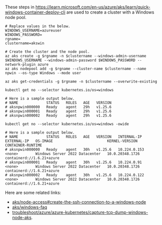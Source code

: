 These steps in https://learn.microsoft.com/en-us/azure/aks/learn/quick-windows-container-deploy-cli are used to create a cluster with a Windows node pool.

```
# Replace values in the below.
WINDOWS_USERNAME=azureuser
WINDOWS_PASSWORD=
rgname=
clustername=akswin
```

```
# Create the cluster and the node pool.
az aks create -g $rgname -n $clustername --windows-admin-username $WINDOWS_USERNAME --windows-admin-password $WINDOWS_PASSWORD --network-plugin azure
az aks nodepool add -g $rgname --cluster-name $clustername --name npwin --os-type Windows --mode user
```

```
az aks get-credentials -g $rgname -n $clustername --overwrite-existing

kubectl get no --selector kubernetes.io/os=windows

# Here is a sample output below.
# NAME             STATUS   ROLES   AGE   VERSION
# aksnpwin000000   Ready    agent   29h   v1.25.6
# aksnpwin000001   Ready    agent   29h   v1.25.6
# aksnpwin000002   Ready    agent   29h   v1.25.6

kubectl get no --selector kubernetes.io/os=windows -owide

# Here is a sample output below.
# NAME             STATUS   ROLES   AGE   VERSION   INTERNAL-IP    EXTERNAL-IP   OS-IMAGE                         KERNEL-VERSION    CONTAINER-RUNTIME
# aksnpwin000000   Ready    agent   30h   v1.25.6   10.224.0.153   <none>        Windows Server 2022 Datacenter   10.0.20348.1726   containerd://1.6.21+azure
# aksnpwin000001   Ready    agent   30h   v1.25.6   10.224.0.91    <none>        Windows Server 2022 Datacenter   10.0.20348.1726   containerd://1.6.21+azure
# aksnpwin000002   Ready    agent   30h   v1.25.6   10.224.0.122   <none>        Windows Server 2022 Datacenter   10.0.20348.1726   containerd://1.6.21+azure
```

Here are some related links:
- [aks/node-access#create-the-ssh-connection-to-a-windows-node](https://learn.microsoft.com/en-us/azure/aks/node-access#create-the-ssh-connection-to-a-windows-node)
- [aks/windows-faq](https://learn.microsoft.com/en-us/azure/aks/windows-faq)
- [troubleshoot/azure/azure-kubernetes/capture-tcp-dump-windows-node-aks](https://learn.microsoft.com/en-us/troubleshoot/azure/azure-kubernetes/capture-tcp-dump-windows-node-aks).
